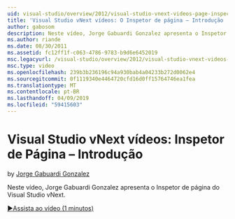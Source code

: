 ```yaml
---
uid: visual-studio/overview/2012/visual-studio-vnext-videos-page-inspector-introduction
title: 'Visual Studio vNext vídeos: O Inspetor de página – Introdução | Microsoft Docs'
author: gabosom
description: Neste vídeo, Jorge Gabuardi Gonzalez apresenta o Inspetor de página do Visual Studio vNext
ms.author: riande
ms.date: 08/30/2011
ms.assetid: fc12ff1f-c063-4786-9783-b9d6e6452019
msc.legacyurl: /visual-studio/overview/2012/visual-studio-vnext-videos-page-inspector-introduction
msc.type: video
ms.openlocfilehash: 239b3b236196c94a930bab4a04233b272d0062e4
ms.sourcegitcommit: 0f1119340e4464720cfd16d0ff15764746ea1fea
ms.translationtype: MT
ms.contentlocale: pt-BR
ms.lasthandoff: 04/09/2019
ms.locfileid: "59415603"
---
```

# <a name="visual-studio-vnext-videos-page-inspector---introduction"></a>Visual Studio vNext vídeos: Inspetor de Página – Introdução

by [Jorge Gabuardi Gonzalez](https://github.com/gabosom)

Neste vídeo, Jorge Gabuardi Gonzalez apresenta o Inspetor de página do Visual Studio vNext.

[&#9654;Assista ao vídeo (1 minutos)](https://channel9.msdn.com/Blogs/ASP-NET-Site-Videos/visual-studio-vnext-videos-page-inspector-introduction)
